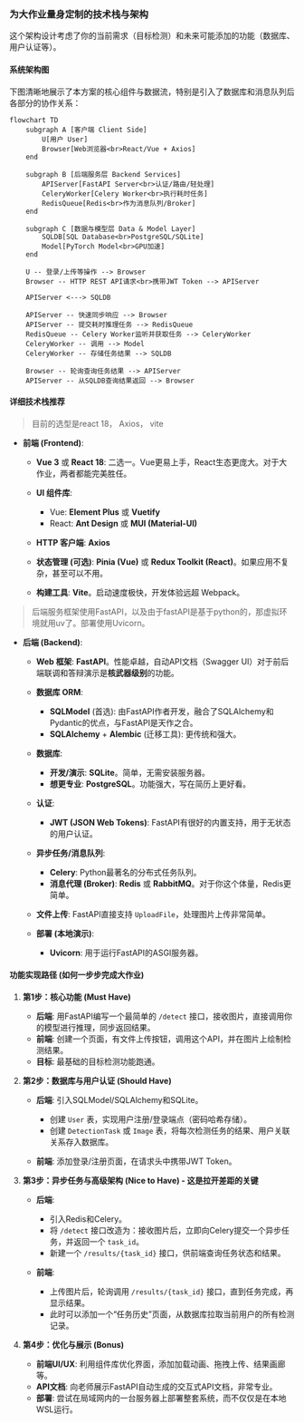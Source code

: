 ### 为大作业量身定制的技术栈与架构

这个架构设计考虑了你的当前需求（目标检测）和未来可能添加的功能（数据库、用户认证等）。

#### 系统架构图

下图清晰地展示了本方案的核心组件与数据流，特别是引入了数据库和消息队列后各部分的协作关系：

```mermaid
flowchart TD
    subgraph A [客户端 Client Side]
        U[用户 User]
        Browser[Web浏览器<br>React/Vue + Axios]
    end

    subgraph B [后端服务层 Backend Services]
        APIServer[FastAPI Server<br>认证/路由/轻处理]
        CeleryWorker[Celery Worker<br>执行耗时任务]
        RedisQueue[Redis<br>作为消息队列/Broker]
    end

    subgraph C [数据与模型层 Data & Model Layer]
        SQLDB[SQL Database<br>PostgreSQL/SQLite]
        Model[PyTorch Model<br>GPU加速]
    end

    U -- 登录/上传等操作 --> Browser
    Browser -- HTTP REST API请求<br>携带JWT Token --> APIServer

    APIServer <---> SQLDB

    APIServer -- 快速同步响应 --> Browser
    APIServer -- 提交耗时推理任务 --> RedisQueue
    RedisQueue -- Celery Worker监听并获取任务 --> CeleryWorker
    CeleryWorker -- 调用 --> Model
    CeleryWorker -- 存储任务结果 --> SQLDB

    Browser -- 轮询查询任务结果 --> APIServer
    APIServer -- 从SQLDB查询结果返回 --> Browser
```

#### 详细技术栈推荐

> 目前的选型是react 18， Axios， vite

- **前端 (Frontend)**:

  - **Vue 3** 或 **React 18**: 二选一。Vue更易上手，React生态更庞大。对于大作业，两者都能完美胜任。
  - **UI 组件库**:

    - Vue: **Element Plus** 或 **Vuetify**
    - React: **Ant Design** 或 **MUI (Material-UI)**

  - **HTTP 客户端**: **Axios**
  - **状态管理 (可选)**: **Pinia (Vue)** 或 **Redux Toolkit (React)**。如果应用不复杂，甚至可以不用。
  - **构建工具**: **Vite**。启动速度极快，开发体验远超 Webpack。

    

> 后端服务框架使用FastAPI，以及由于fastAPI是基于python的，那虚拟环境就用uv了。部署使用Uvicorn。

- **后端 (Backend)**:

  - **Web 框架**: **FastAPI**。性能卓越，自动API文档（Swagger UI）对于前后端联调和答辩演示是**核武器级别**的功能。
  - **数据库 ORM**:

    - **SQLModel** (首选): 由FastAPI作者开发，融合了SQLAlchemy和Pydantic的优点，与FastAPI是天作之合。
    - **SQLAlchemy** + **Alembic** (迁移工具): 更传统和强大。

  - **数据库**:

    - **开发/演示**: **SQLite**。简单，无需安装服务器。
    - **想更专业**: **PostgreSQL**。功能强大，写在简历上更好看。

  - **认证**:

    - **JWT (JSON Web Tokens)**: FastAPI有很好的内置支持，用于无状态的用户认证。

  - **异步任务/消息队列**:

    - **Celery**: Python最著名的分布式任务队列。
    - **消息代理 (Broker)**: **Redis** 或 **RabbitMQ**。对于你这个体量，Redis更简单。

  - **文件上传**: FastAPI直接支持 `UploadFile`，处理图片上传非常简单。
  - **部署 (本地演示)**:

    - **Uvicorn**: 用于运行FastAPI的ASGI服务器。



#### 功能实现路径 (如何一步步完成大作业)

1. **第1步：核心功能 (Must Have)**

   - **后端**: 用FastAPI编写一个最简单的 `/detect` 接口，接收图片，直接调用你的模型进行推理，同步返回结果。
   - **前端**: 创建一个页面，有文件上传按钮，调用这个API，并在图片上绘制检测结果。
   - **目标**: 最基础的目标检测功能跑通。

2. **第2步：数据库与用户认证 (Should Have)**

   - **后端**: 引入SQLModel/SQLAlchemy和SQLite。

     - 创建 `User` 表，实现用户注册/登录端点（密码哈希存储）。
     - 创建 `DetectionTask` 或 `Image` 表，将每次检测任务的结果、用户关联关系存入数据库。

   - **前端**: 添加登录/注册页面，在请求头中携带JWT Token。

3. **第3步：异步任务与高级架构 (Nice to Have) - 这是拉开差距的关键**

   - **后端**:

     - 引入Redis和Celery。
     - 将 `/detect` 接口改造为：接收图片后，立即向Celery提交一个异步任务，并返回一个 `task_id`。
     - 新建一个 `/results/{task_id}` 接口，供前端查询任务状态和结果。

   - **前端**:

     - 上传图片后，轮询调用 `/results/{task_id}` 接口，直到任务完成，再显示结果。
     - 此时可以添加一个“任务历史”页面，从数据库拉取当前用户的所有检测记录。


4. **第4步：优化与展示 (Bonus)**

   - **前端UI/UX**: 利用组件库优化界面，添加加载动画、拖拽上传、结果画廊等。
   - **API文档**: 向老师展示FastAPI自动生成的交互式API文档，非常专业。
   - **部署**: 尝试在局域网内的一台服务器上部署整套系统，而不仅仅是在本地WSL运行。
